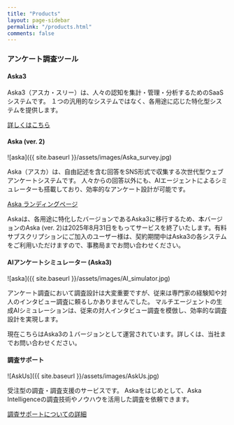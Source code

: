 ```yaml
---
title: "Products"
layout: page-sidebar
permalink: "/products.html"
comments: false
---
```



<h3 class="text-dark font-weight-bold mb-4">アンケート調査ツール</h3>

#### <i class="fa fa-tv text-primary"></i> Aska3

<!-- ![aska]({{ site.baseurl }}/assets/images/Aska_survey.jpg) -->

Aska3（アスカ・スリー）は、人々の認知を集計・管理・分析するためのSaaSシステムです。
１つの汎用的なシステムではなく、各用途に応じた特化型システムを提供します。

<a class="btn btn-warning mb-5" href="{{site.baseurl}}/aska3">詳しくはこちら</a> 

#### <i class="fa fa-tv text-primary"></i> Aska (ver. 2)

![aska]({{ site.baseurl }}/assets/images/Aska_survey.jpg)

Aska（アスカ）は、自由記述を含む回答をSNS形式で収集する次世代型ウェブアンケートシステムです。
人々からの回答以外にも、AIエージェントによるシミュレーターも搭載しており、効率的なアンケート設計が可能です。

<a target="_blank" class="btn btn-warning mb-5" href="https://aska.systems/ja">Aska ランディングページ</a> 

<div class="border p-4 bg-lightblue mb-4">
	<div class="row justify-content-between">
		<div class="ma-2">
			<!-- <h5 class="font-weight-bold">ご案内</h5> -->
			 Askaは、各用途に特化したバージョンであるAska3に移行するため、本バージョンのAska (ver. 2)は2025年8月31日をもってサービスを終了いたします。有料サブスクリプションにご加入のユーザー様は、契約期間中はAska3の各システムをご利用いただけますので、事務局までお問い合わせください。
		</div>
	</div>
</div>

#### <i class="fa fa-tv text-primary"></i> AIアンケートシミュレーター (Aska3)

![aska]({{ site.baseurl }}/assets/images/AI_simulator.jpg)

アンケート調査において調査設計は大変重要ですが、従来は専門家の経験知や対人のインタビュー調査に頼るしかありませんでした。
マルチエージェントの生成AIシミュレーションは、従来の対人インタビュー調査を模倣し、効率的な調査設計を実現します。

<!-- <a target="_blank" class="btn btn-warning mb-5" href="https://survey-simulator.studio.site/">AIアンケートシミュレーター</a>  -->

<div class="border p-4 bg-lightblue mb-4">
	<div class="row justify-content-between">
		<div class="ma-2">
			<!-- <h5 class="font-weight-bold">ご案内</h5> -->
			現在こちらはAska3の１バージョンとして運営されています。詳しくは、当社までお問い合わせください。
		</div>
	</div>
</div>


<!-- #### <i class="fa fa-tv text-primary"></i> [Kaskade【App】]()

![Kaskade]({{ site.baseurl }}/assets/images/Kaskade.jpg)

「Kaskade」（カスケード）は、ユーザー（依頼主）から投稿された動画をレビュアー（経験豊富なコーチ）たちがコメントできるリモート・コーチングツールです。

<a target="_blank" class="btn btn-warning mb-5" href="#">現在準備中です</a>  -->


#### <i class="fa fa-cubes text-primary"></i> 調査サポート

![AskUs]({{ site.baseurl }}/assets/images/AskUs.jpg)

受注型の調査・調査支援のサービスです。
Askaをはじめとして、Aska Intelligenceの調査技術やノウハウを活用した調査を依頼できます。

<a class="btn btn-warning mb-5" href="{{site.baseurl}}/askus">調査サポートについての詳細</a> 

<!-- 
#### <i class="fa fa-cubes text-primary"></i> PMF支援 - 『マーケット-フィット観測所』

![AskUs]({{ site.baseurl }}/assets/images/MarketFitObservatory.jpg)

スタートアップのPMF（Product Markt Fit）の達成を支援するサービスです。

<a target="_blank" class="btn btn-secondary mb-1" href="https://note.com/askaintelligence/m/m44872df88517">『マーケット-フィット観測所』（noteマガジン）</a> 


<a href="https://aska-intelligence.com/market-fit-observatory/" class="btn btn-warning mb-5">サービスの詳細</a>
 -->
<!-- <hr> -->


<!-- <h3 class="text-dark font-weight-bold mt-6 mb-4">その他のサービス</h3> -->


<!-- #### <i class="fa fa-tv text-primary"></i>【PDF-to-Videoサービス】ライトニング・サマリー
PDF資料もしくはウェブ上の資料からAI解説動画を制作するサービスです。

<a target="_blank" class="btn btn-warning mb-6" href="https://askaintelligence.wixsite.com/lightning-summary">ランディングページ</a> -->


